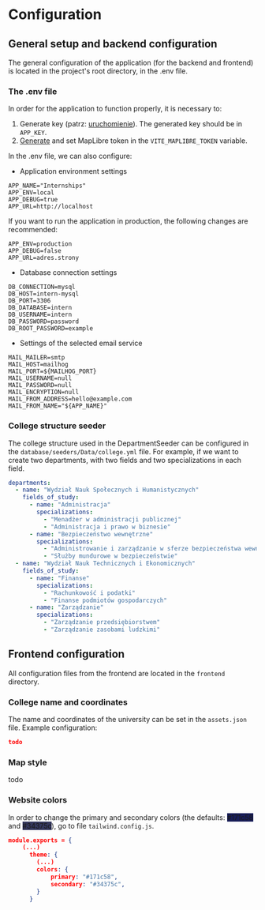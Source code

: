 # Configuration

## General setup and backend configuration
The general configuration of the application (for the backend and frontend) is located in the project's root directory, in the .env file.

### The .env file
In order for the application to function properly, it is necessary to:
1. Generate key (patrz: [uruchomienie](run)). The generated key should be in `APP_KEY`.
2. [Generate](https://cloud.maptiler.com/account/keys/) and set MapLibre token in the `VITE_MAPLIBRE_TOKEN` variable. 

In the .env file, we can also configure:
- Application environment settings
```
APP_NAME="Internships"
APP_ENV=local
APP_DEBUG=true
APP_URL=http://localhost
```
If you want to run the application in production, the following changes are recommended:
```
APP_ENV=production
APP_DEBUG=false
APP_URL=adres.strony
```

- Database connection settings
```
DB_CONNECTION=mysql
DB_HOST=intern-mysql
DB_PORT=3306
DB_DATABASE=intern
DB_USERNAME=intern
DB_PASSWORD=password
DB_ROOT_PASSWORD=example
```

- Settings of the selected email service
```
MAIL_MAILER=smtp
MAIL_HOST=mailhog
MAIL_PORT=${MAILHOG_PORT}
MAIL_USERNAME=null
MAIL_PASSWORD=null
MAIL_ENCRYPTION=null
MAIL_FROM_ADDRESS=hello@example.com
MAIL_FROM_NAME="${APP_NAME}"
```


### College structure seeder
The college structure used in the DepartmentSeeder can be configured in the `database/seeders/Data/college.yml` file. For example, if we want to create two departments, with two fields and two specializations in each field.
``` yml
departments:
  - name: "Wydział Nauk Społecznych i Humanistycznych"
    fields_of_study:
      - name: "Administracja"
        specializations:
          - "Menadżer w administracji publicznej"
          - "Administracja i prawo w biznesie"
      - name: "Bezpieczeństwo wewnętrzne"
        specializations:
          - "Administrowanie i zarządzanie w sferze bezpieczeństwa wewnętrznego"
          - "Służby mundurowe w bezpieczeństwie"
  - name: "Wydział Nauk Technicznych i Ekonomicznych"
    fields_of_study:
      - name: "Finanse"
        specializations:
          - "Rachunkowość i podatki"
          - "Finanse podmiotów gospodarczych"
      - name: "Zarządzanie"
        specializations:
          - "Zarządzanie przedsiębiorstwem"
          - "Zarządzanie zasobami ludzkimi"
```


## Frontend configuration
All configuration files from the frontend are located in the `frontend` directory.

### College name and coordinates
The name and coordinates of the university can be set in the `assets.json` file. Example configuration:
``` json
todo
```

### Map style
todo

### Website colors
In order to change the primary and secondary colors (the defaults: <span style="background-color:#171c58">#171c58</span> and <span style="background-color:#34375c">#34375c</span>), go to file `tailwind.config.js`.
``` json
module.exports = {
    (...)
      theme: {
        (...)
        colors: {
            primary: "#171c58",
            secondary: "#34375c",
        }
      }
```
